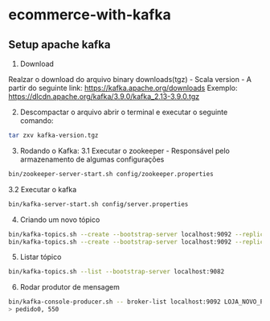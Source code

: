 # ecommerce-with-kafka

## Setup apache kafka

1. Download

Realzar o download do arquivo binary downloads(tgz) - Scala version - A partir do seguinte link:
https://kafka.apache.org/downloads
Exemplo: https://dlcdn.apache.org/kafka/3.9.0/kafka_2.13-3.9.0.tgz

2. Descompactar o arquivo
abrir o terminal e executar o seguinte comando:
```bash
tar zxv kafka-version.tgz
```

3. Rodando o Kafka:
3.1 Executar o zookeeper - Responsável pelo armazenamento de algumas configurações
```bash
bin/zookeeper-server-start.sh config/zookeeper.properties
```

3.2 Executar o kafka
```bash
bin/kafka-server-start.sh config/server.properties
```
4. Criando um novo tópico
```bash
bin/kafka-topics.sh --create --bootstrap-server localhost:9092 --replication-factor 1 --partitions 1 --topic LOJA_NOVO_PEDIDO
bin/kafka-topics.sh --create --bootstrap-server localhost:9092 --replication-factor 1 --partitions 1 --topic ECOMMERCE_NEW_ORDER  
```
5. Listar tópico
```bash
bin/kafka-topics.sh --list --bootstrap-server localhost:9082
```
6. Rodar produtor de mensagem
```bash
bin/kafka-console-producer.sh -- broker-list localhost:9092 LOJA_NOVO_PEDIDO
> pedido0, 550
```